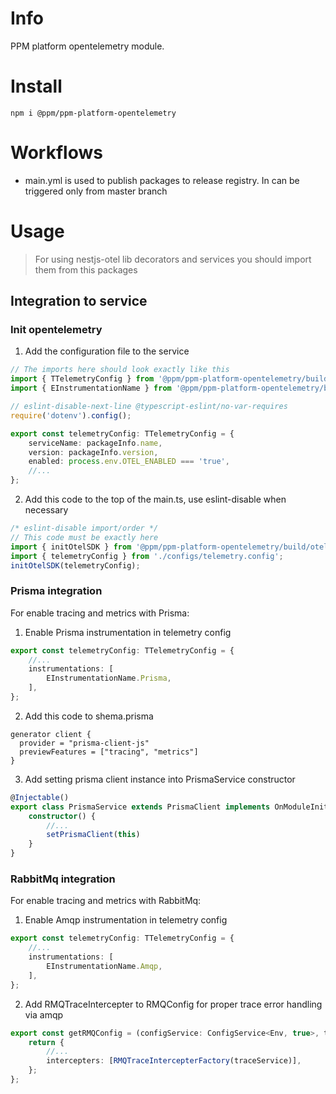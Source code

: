 # Info

PPM platform opentelemetry module.

# Install

`npm i @ppm/ppm-platform-opentelemetry`

# Workflows
 * main.yml is used to publish packages to release registry. In can be triggered only from master branch

# Usage

> For using nestjs-otel lib decorators and services you should import them from this packages

## Integration to service

### Init opentelemetry
1. Add the configuration file to the service
```typescript
// The imports here should look exactly like this
import { TTelemetryConfig } from '@ppm/ppm-platform-opentelemetry/build/types';
import { EInstrumentationName } from '@ppm/ppm-platform-opentelemetry/build/enums';

// eslint-disable-next-line @typescript-eslint/no-var-requires
require('dotenv').config();

export const telemetryConfig: TTelemetryConfig = {
    serviceName: packageInfo.name,
    version: packageInfo.version,
    enabled: process.env.OTEL_ENABLED === 'true',
    //...
};
```
2. Add this code to the top of the main.ts, use eslint-disable when necessary 
```typescript
/* eslint-disable import/order */
// This code must be exactly here
import { initOtelSDK } from '@ppm/ppm-platform-opentelemetry/build/otel-sdk';
import { telemetryConfig } from './configs/telemetry.config';
initOtelSDK(telemetryConfig);
```

### Prisma integration
For enable tracing and metrics with Prisma:
1. Enable Prisma instrumentation in telemetry config
```typescript
export const telemetryConfig: TTelemetryConfig = {
    //...
    instrumentations: [
        EInstrumentationName.Prisma,
    ],
};
```
2. Add this code to shema.prisma
```text
generator client {
  provider = "prisma-client-js"
  previewFeatures = ["tracing", "metrics"]
}
```
3. Add setting prisma client instance into PrismaService constructor
```typescript
@Injectable()
export class PrismaService extends PrismaClient implements OnModuleInit {
    constructor() {
        //...
        setPrismaClient(this)
    }
}
```

### RabbitMq integration
For enable tracing and metrics with RabbitMq:
1. Enable Amqp instrumentation in telemetry config
```typescript
export const telemetryConfig: TTelemetryConfig = {
    //...
    instrumentations: [
        EInstrumentationName.Amqp,
    ],
};
```
2. Add RMQTraceIntercepter to RMQConfig for proper trace error handling via amqp
```typescript
export const getRMQConfig = (configService: ConfigService<Env, true>, traceService: TraceService): IRMQServiceOptions => {
    return {
        //...
        intercepters: [RMQTraceIntercepterFactory(traceService)],
    };
};
```
